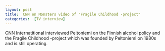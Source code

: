 ```yaml
---
layout: post 
title:  CNN on Monsters video of "Fragile Childhood -project"
categories:  [TV interview] 
---
```

CNN Internatitional interviewed Peltoniemi on the Finnish alcohol policy and the Fragile Childhood -project  which was founded by Peltoniemi on 1980s and is still operating.
